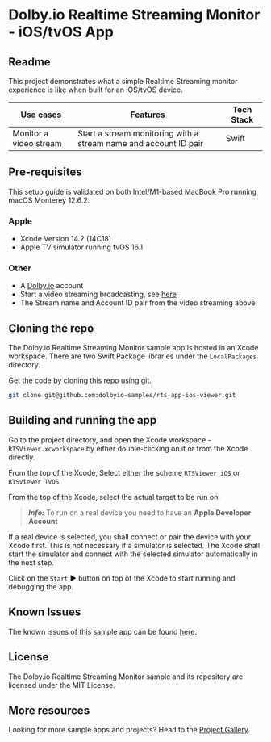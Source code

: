 # Dolby.io Realtime Streaming Monitor - iOS/tvOS App

## Readme

This project demonstrates what a simple Realtime Streaming monitor experience is like when built for an iOS/tvOS device.

| Use cases              | Features                                                         | Tech Stack |
| ---------------------- | ---------------------------------------------------------------- | ---------- |
| Monitor a video stream | Start a stream monitoring with a stream name and account ID pair | Swift      |

## Pre-requisites

This setup guide is validated on both Intel/M1-based MacBook Pro running macOS Monterey 12.6.2.

### Apple

* Xcode Version 14.2 (14C18)
* Apple TV simulator running tvOS 16.1

### Other

* A [Dolby.io](https://dashboard.dolby.io/signup/) account
* Start a video streaming broadcasting, see [here](https://docs.dolby.io/streaming-apis/docs/how-to-broadcast-in-dashboard) 
* The Stream name and Account ID pair from the video streaming above

## Cloning the repo

The Dolby.io Realtime Streaming Monitor sample app is hosted in an Xcode workspace. There are two Swift Package libraries under the `LocalPackages` directory.

Get the code by cloning this repo using git.

```bash
git clone git@github.com:dolbyio-samples/rts-app-ios-viewer.git
```

## Building and running the app

Go to the project directory, and open the Xcode workspace - `RTSViewer.xcworkspace` by either double-clicking on it or from the Xcode directly.

From the top of the Xcode, Select either the scheme `RTSViewer iOS` or `RTSViewer TVOS`.

From the top of the Xcode, select the actual target to be run on.

> **_Info:_** To run on a real device you need to have an **Apple Developer Account**

If a real device is selected, you shall connect or pair the device with your Xcode first. This is not necessary if a simulator is selected. The Xcode shall start the simulator and connect with the selected simulator automatically in the next step.

Click on the `Start` ► button on top of the Xcode to start running and debugging the app.

## Known Issues

The known issues of this sample app can be found [here](KNOWN-ISSUES.md).

## License

The Dolby.io Realtime Streaming Monitor sample and its repository are licensed under the MIT License.

## More resources

Looking for more sample apps and projects? Head to the [Project Gallery](https://docs.dolby.io/communications-apis/page/gallery).
